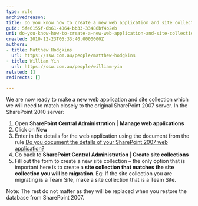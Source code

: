 ```yaml
---
type: rule
archivedreason: 
title: Do you know how to create a new web application and site collection in SharePoint 2010?
guid: 5fe6155f-6b61-4864-bb33-33486bf4b2eb
uri: do-you-know-how-to-create-a-new-web-application-and-site-collection-in-sharepoint-2010
created: 2010-12-23T06:33:40.0000000Z
authors:
- title: Matthew Hodgkins
  url: https://ssw.com.au/people/matthew-hodgkins
- title: William Yin
  url: https://ssw.com.au/people/william-yin
related: []
redirects: []

---
```




  <p>We are now ready to make a new web application and site collection which we will need to match closely to the original SharePoint 2007 server. In the SharePoint 2010 server&#58;</p>
<ol>
    <li>Open <b>SharePoint Central Administration</b> | <b>Manage web applications</b></li>
    <li>Click on <b>New</b></li>
    <li>Enter in the details for the web application using the document from the rule <span style="text-decoration&#58;underline;">Do you document the details of your SharePoint 2007 web application?</span></li>
    <li>Go back to <b>SharePoint Central Administration </b>|<b> Create site collections</b></li>
    <li>Fill out the form to create a new site collection – the only option that is important here is to create a <b>site collection that matches the site collection you will be migration. </b>Eg&#58; If the site collection you are migrating is a Team Site, make a site collection that is a Team Site. </li>
</ol>
<p>Note&#58; The rest do not matter as they will be replaced when you restore the database from SharePoint 2007.</p>

<br><excerpt class='endintro'></excerpt><br>



